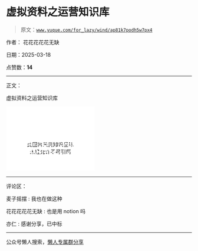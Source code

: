 # 虚拟资料之运营知识库

> 原文：[`www.yuque.com/for_lazy/wind/ap81k7podh5w7px4`](https://www.yuque.com/for_lazy/wind/ap81k7podh5w7px4)

作者： 花花花花花无缺

日期：2025-03-18

点赞数：**14**

* * *

正文：

虚拟资料之运营知识库

![](img/f4d1d9662a33c5c60a142c4cba1d44c1.png "None")

* * *

评论区：

麦子摇摆 : 我也在做这种

花花花花花无缺 : 也是用 notion 吗

亦仁 : 感谢分享，已中标

* * *

公众号懒人搜索，[懒人专属群分享](https://lazybook.fun/#/blog/group)